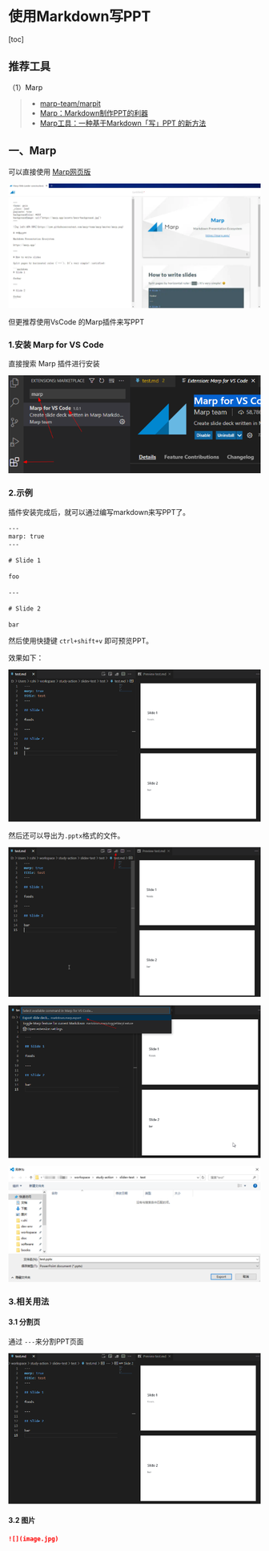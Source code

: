 # 使用Markdown写PPT

[toc]







## 推荐工具

（1）Marp

> - [marp-team/marpit](https://github.com/marp-team/marpit)
> - [Marp：Markdown制作PPT的利器](https://www.jianshu.com/p/70382d05955c)
> - [Marp工具：一种基于Markdown「写」PPT 的新方法](https://github.com/zoomla/marpit-ppt)



## 一、Marp



可以直接使用 [Marp网页版](https://web.marp.app/) 

![img](images/16570883-b8a4f3efa8b64678.png)



但更推荐使用VsCode 的Marp插件来写PPT

### 1.安装  Marp for VS Code

直接搜索 Marp 插件进行安装

![image-20210531001548939](images/image-20210531001548939.png)



### 2.示例

插件安装完成后，就可以通过编写markdown来写PPT了。

```
---
marp: true
---

# Slide 1

foo

---

# Slide 2

bar
```

然后使用快捷键 `ctrl+shift+v` 即可预览PPT。

效果如下：

![image-20210531001936113](images/image-20210531001936113.png)

然后还可以导出为`.pptx`格式的文件。

![image-20210531002057554](images/image-20210531002057554.png)

![image-20210531002126966](images/image-20210531002126966.png)

![image-20210531002207010](images/image-20210531002207010.png)





### 3.相关用法

#### 3.1  分割页

通过 `---`来分割PPT页面

![image-20210531002451856](images/image-20210531002451856.png)





#### 3.2 图片

```markdown
![](image.jpg)
```



